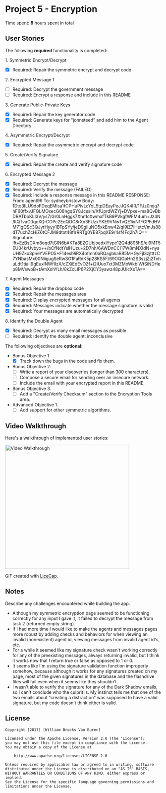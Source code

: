 # Project 5 - Encryption

Time spent: **8** hours spent in total

## User Stories

The following **required** functionality is completed:

1\. Symmetric Encrypt/Decrypt
  * [x]  Required: Repair the symmetric encrypt and decrypt code

2\. Encrypted Message 1
  * [ ]  Required: Decrypt the government message
  * [ ]  Required: Encrypt a response and include in this README

3\. Generate Public-Private Keys
  * [x]  Required: Repair the key generator code
  * [x]  Required: Generate keys for "johnsteed" and add him to the Agent Directory

4\. Asymmetric Encrypt/Decrypt
  * [x]  Required: Repair the asymmetric encrypt and decrypt code

5\. Create/Verify Signature
  * [x]  Required: Repair the create and verify signature code

6\. Encrypted Message 2
  * [x]  Required: Decrypt the message
  * [x]  Required: Verify the message (FAILED)
  * [x]  Required: Include a response message in this README
  RESPONSE:
  From: agent99
  To: sydneybristow
  Body:
  1Dto3ILU9doFDeqEMIsa1fOPHuPivLcYoL5tpDEayPeJJQK4IR/1FJz0mjq7hF60ffxvJFGLMOxecG08hgqSY8Jcssih/XfUprdWZYj+DVpxe+ma8QvBbDRATboKLI3V/ys7/Gr0LnHggk7Xhn1cXwmxfTkB9PVkgfWFM4um+Jz4N/ltQTvaC0qoXQrCOPc2EdQOC8rXn3FUzxYKE9VNwTvQE1iyN1FGPFdHVM71gQSc3QJyrHyyy1BTpSYy/jeD9giIuNO5xkEnw42/qI9iZ7iHetcVmJs88dT7uchZcHiZ6tCFJM8dtot48fIrRRTg0YE87pqXE9/4sf4Fq2h7lQ==
  Signature:
  lft+EzBsCXm8oqd7tGlN6bAKTa8EZGUbjoedxiYypc12Q4d895hS/ei9MT5EU34krUvbyo++/bCfNdtYslHUzu+2D7hh/6AWDnCCI17W8mNXIdN+nyaUH9Zkx3pneYVEPO5+F14esl9iRX4ofmh0aRQagbkaR85M+GyFjl3zjtttzC7YNbasMx00NiigugSeRwSO1FaRdK5p28KS5F/69OQGpHn2S3szjZj2TxhuLdt1tiaiI9gEuxlNWfIIzX/cZXiEdEvOZf+i2IUuo7xt3MZMoWkbIWtSiNDHep8MVswoB+tAmXohYLh/8kZcLIP6P2XjCY3yawz48pJUIcXsTA==

7\. Agent Messages
  * [x]  Required: Repair the dropbox code
  * [x]  Required: Repair the messages area
  * [x]  Required: Display encrypted messages for all agents
  * [x]  Required: Messages indicate whether the message signature is valid
  * [x]  Required: Your messages are automatically decrypted

8\. Identify the Double Agent
  * [x]  Required: Decrypt as many email messages as possible
  * [ ]  Required: Identify the double agent: inconclusive

The following objectives are **optional**:

* Bonus Objective 1\.
  * [x]  Track down the bugs in the code and fix them.

* Bonus Objective 2\.
  * [ ]  Write a report of your discoveries (longer than 300 characters).
  * [ ]  Compose a secure email for sending over an insecure network.
  * [ ]  Include the email with your encrypted report in this README.

* Bonus Objective 3\.
  * [ ]  Add a "Create/Verify Checksum" section to the Encryption Tools area.

* Advanced Objective 1\.
  * [ ]  Add support for other symmetric algorithms.

## Video Walkthrough

Here's a walkthrough of implemented user stories:

<img src='http://i.imgur.com/0TMTJBc.gif' title='Video Walkthrough' width='400px' alt='Video Walkthrough' />

GIF created with [LiceCap](http://www.cockos.com/licecap/).

## Notes

Describe any challenges encountered while building the app.

- Although my symmetric encryption page seemed to be functioning correctly for any
  input I gave it, it failed to decrypt the message from task 2 (returned empty string).
- If I had more time I would like to make the agents and messages pages more robust
  by adding checks and behaviors for when viewing an invalid (nonexistent) agent id, viewing
  messages from invalid agent id's, etc.
- For a while it seemed like my signature check wasn't working correctly for any
  of the preexisting messages, always returning invalid, but I think it works
  now that I return true or false as opposed to 1 or 0.
- It seems like I'm using the signature validation function improperly somehow,
  because although it works for any signatures created on my page, most of the
  given signatures in the database and the flashdrive files will fail even when
  it seems like they shouldn't.
- I wasn't able to verify the signature for any of the Dark Shadow emails, so I
  can't conclude who the culprit is. My instinct tells me that one of the two
  emails about "creating a distraction" was supposed to have a valid signature,
  but my code doesn't think either is valid.

## License

    Copyright [2017] [William Brooks Van Buren]

    Licensed under the Apache License, Version 2.0 (the "License");
    you may not use this file except in compliance with the License.
    You may obtain a copy of the License at

        http://www.apache.org/licenses/LICENSE-2.0

    Unless required by applicable law or agreed to in writing, software
    distributed under the License is distributed on an "AS IS" BASIS,
    WITHOUT WARRANTIES OR CONDITIONS OF ANY KIND, either express or implied.
    See the License for the specific language governing permissions and
    limitations under the License.
